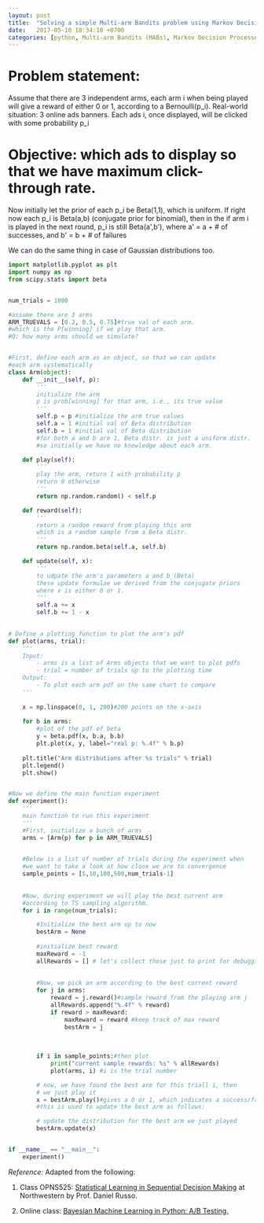 ```yaml
---
layout: post
title:  "Solving a simple Multi-arm Bandits problem using Markov Decision Processes"
date:   2017-05-10 18:34:10 +0700
categories: [python, Multi-arm Bandits (MABs), Markov Decision Processes (MDPs)]
---
```


# Problem statement: 
Assume that there are 3 independent arms, each arm i when being played will give a reward of either 0 or 1, according to a Bernoulli(p_i).
Real-world situation: 3 online ads banners. Each ads i, once displayed, will be clicked with some probability p_i

# Objective: which ads to display so that we have maximum click-through rate.


Now initially let the prior of each p_i be Beta(1,1), which is uniform.
If right now each p_i is Beta(a,b) (conjugate prior for binomial),
then in the if arm i is played in the next round, p_i is still Beta(a',b'),
where a' = a + # of successes,
and   b' = b + # of failures


We can do the same thing in case of Gaussian distributions too.

~~~python
import matplotlib.pyplot as plt
import numpy as np
from scipy.stats import beta


num_trials = 1000

#assume there are 3 arms
ARM_TRUEVALS = [0.2, 0.5, 0.75]#true val of each arm.
#which is the P[winning] if we play that arm.
#Q: how many arms should we simulate?


#First, define each arm as an object, so that we can update
#each arm systematically
class Arm(object):
    def __init__(self, p):
        '''
        initialize the arm
        p is prob[winning] for that arm, i.e., its true value
        '''
        self.p = p #initialize the arm true values
        self.a = 1 #initial val of Beta distribution
        self.b = 1 #initial val of Beta distribution
        #for both a and b are 1, Beta distr. is just a uniform distr.
        #so initially we have no knowledge about each arm.

    def play(self):
        '''
        play the arm, return 1 with probability p
        return 0 otherwise
        '''
        return np.random.random() < self.p

    def reward(self):
        '''
        return a random reward from playing this arm
        which is a random sample from a Beta distr.
        '''
        return np.random.beta(self.a, self.b)

    def update(self, x):
        '''
        to udpate the arm's parameters a and b (Beta)
        these update formulae we derived from the conjugate priors
        where x is either 0 or 1.
        '''
        self.a += x
        self.b += 1 - x
        

# Define a plotting function to plot the arm's pdf
def plot(arms, trial):
    '''
    Input: 
        - arms is a list of Arms objects that we want to plot pdfs
        - trial = number of trials up to the plotting time
    Output:
        - To plot each arm pdf on the same chart to compare
    '''
    
    x = np.linspace(0, 1, 200)#200 points on the x-axis
    
    for b in arms:
        #plot of the pdf of beta
        y = beta.pdf(x, b.a, b.b)
        plt.plot(x, y, label="real p: %.4f" % b.p)
        
    plt.title("Arm distributions after %s trials" % trial)
    plt.legend()
    plt.show()


#Now we define the main function experiment
def experiment():
    '''
    main function to run this experiment
    '''
    #First, initialize a bunch of arms
    arms = [Arm(p) for p in ARM_TRUEVALS]
    

    #Below is a list of number of trials during the experiment when
    #we want to take a look at how close we are to convergence
    sample_points = [5,10,100,500,num_trials-1]
    
    
    #Now, during experiment we will play the best current arm 
    #according to TS sampling algorithm.
    for i in range(num_trials):

        #Initialize the best arm up to now
        bestArm = None 
        
        #initialize best reward
        maxReward = -1
        allRewards = [] # let's collect these just to print for debugging
        
        
        #Now, we pick an arm according to the best current reward
        for j in arms:
            reward = j.reward()#sample reward from the playing arm j
            allRewards.append("%.4f" % reward)
            if reward > maxReward:
                maxReward = reward #keep track of max reward
                bestArm = j
        
        
        
        if i in sample_points:#then plot
            print("current sample rewards: %s" % allRewards)
            plot(arms, i) #i is the trial number

        # now, we have found the best arm for this triall i, then
        # we just play it
        x = bestArm.play()#gives a 0 or 1, which indicates a success/failure
        #this is used to update the best arm as follows:

        # update the distribution for the best arm we just played
        bestArm.update(x)


if __name__ == "__main__":
    experiment()
~~~

_Reference:_ Adapted from the following:

1) Class OPNS525: 
[Statistical Learning in Sequential Decision Making](http://djrusso.github.io/teaching.html/) at Northwestern by Prof. Daniel Russo.

2) Online class: 
[Bayesian Machine Learning in Python: A/B Testing.](https://www.udemy.com/bayesian-machine-learning-in-python-ab-testing/)
